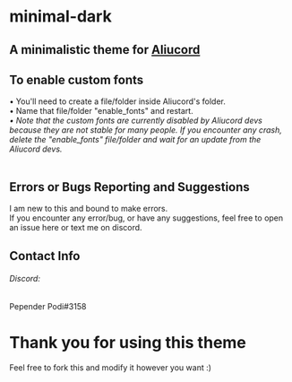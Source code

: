 # minimal-dark

<h2> A minimalistic theme for <a href="https://github.com/Aliucord/Aliucord/">Aliucord</a> </h2>

<h2> To enable custom fonts </h2>
• You'll need to create a file/folder inside Aliucord's folder.<br>
• Name that file/folder "enable_fonts" and restart.<br>
<i>• Note that the custom fonts are currently disabled by Aliucord devs because they are not stable for many people. If you encounter any crash, delete the "enable_fonts" file/folder and wait for an update from the Aliucord devs.</i><br>
<br>
<h2> Errors or Bugs Reporting and Suggestions  </h2>
I am new to this and bound to make errors.<br>
If you encounter any error/bug, or have any suggestions, feel free to open an issue here or text me on discord.<br>
<h2> Contact Info </h2>
<h6> Discord: </h6> Pepender Podi#3158
<h1> Thank you for using this theme </h1>
Feel free to fork this and modify it however you want :)
